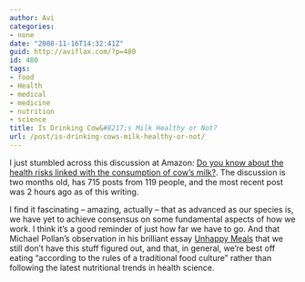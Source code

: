 ```yaml
---
author: Avi
categories:
- none
date: "2008-11-16T14:32:41Z"
guid: http://aviflax.com/?p=480
id: 480
tags:
- food
- Health
- medical
- medicine
- nutrition
- science
title: Is Drinking Cow&#8217;s Milk Healthy or Not?
url: /post/is-drinking-cows-milk-healthy-or-not/
---
```

I just stumbled across this discussion at Amazon: [Do you know about the health risks linked with the consumption of cow&#8217;s milk?](http://www.amazon.com/tag/health/forum/ref=cm_cd_dp_rt_tft_tp?%5Fencoding=UTF8&cdForum=Fx1EO24KZG65FCB&cdThread=Tx1TWMQPVZJR8MA). The discussion is two months old, has 715 posts from 119 people, and the most recent post was 2 hours ago as of this writing.

I find it fascinating – amazing, actually – that as advanced as our species is, we have yet to achieve consensus on some fundamental aspects of how we work. I think it&#8217;s a good reminder of just how far we have to go. And that Michael Pollan&#8217;s observation in his brilliant essay [Unhappy Meals](http://www.nytimes.com/2007/01/28/magazine/28nutritionism.t.html) that we still don&#8217;t have this stuff figured out, and that, in general, we&#8217;re best off eating &#8220;according to the rules of a traditional food culture&#8221; rather than following the latest nutritional trends in health science.